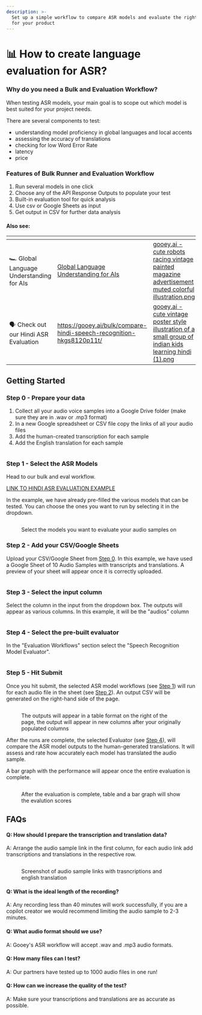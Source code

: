 ```yaml
---
description: >-
  Set up a simple workflow to compare ASR models and evaluate the right choice
  for your product
---
```


# 📊 How to create language evaluation for ASR?

### Why do you need a Bulk and Evaluation Workflow?

When testing ASR models, your main goal is to scope out which model is best suited for your project needs.&#x20;

There are several components to test:&#x20;

* understanding model proficiency in global languages and local accents
* assessing the accuracy of translations
* checking for low Word Error Rate
* latency
* price

### Features of Bulk Runner and Evaluation Workflow

1. Run several models in one click
2. Choose any of the API Response Outputs to populate your test
3. Built-in evaluation tool for quick analysis
4. Use csv or Google Sheets as input
5. Get output in CSV for further data analysis

#### Also see:

<table data-view="cards" data-full-width="true"><thead><tr><th></th><th data-hidden data-card-target data-type="content-ref"></th><th data-hidden data-card-cover data-type="files"></th></tr></thead><tbody><tr><td>🏎️ Global Language Understanding for AIs</td><td><a href="https://app.gitbook.com/s/leYcqBx5FRZcVr3wI4f4/global-language-understanding-for-ais">Global Language Understanding for AIs</a></td><td><a href="../.gitbook/assets/gooey.ai - cute robots racing vintage painted magazine advertisement muted colorful illustration.png">gooey.ai - cute robots racing vintage painted magazine advertisement muted colorful illustration.png</a></td></tr><tr><td>🗣️ Check out our Hindi ASR Evaluation</td><td><a href="https://gooey.ai/bulk/compare-hindi-speech-recognition-hkgs8120p11t/">https://gooey.ai/bulk/compare-hindi-speech-recognition-hkgs8120p11t/</a></td><td><a href="../.gitbook/assets/gooey.ai - cute vintage poster style illustration of a small group of indian kids learning hindi (1).png">gooey.ai - cute vintage poster style illustration of a small group of indian kids learning hindi (1).png</a></td></tr></tbody></table>

## Getting Started

### Step 0 - Prepare your data

1. Collect all your audio voice samples into a Google Drive folder (make sure they are in .wav or .mp3 format)
2. In a new Google spreadsheet or CSV file copy the links of all your audio files&#x20;
3. Add the human-created transcription for each sample
4. Add the English translation for each sample

<figure><img src="../.gitbook/assets/Screenshot 2024-05-07 at 12.27.38 AM.png" alt=""><figcaption></figcaption></figure>

### Step 1 - Select the ASR Models

Head to our bulk and eval workflow.&#x20;

[LINK TO HINDI ASR EVALUATION EXAMPLE](https://gooey.ai/bulk/compare-hindi-speech-recognition-hkgs8120p11t/)

In the example, we have already pre-filled the various models that can be tested. You can choose the ones you want to run by selecting it in the dropdown.

<figure><img src="../.gitbook/assets/Screenshot 2024-05-07 at 12.31.01 AM.png" alt=""><figcaption><p>Select the models you want to evaluate your audio samples on</p></figcaption></figure>

### Step 2 - Add your CSV/Google Sheets

Upload your CSV/Google Sheet from [Step 0](how-to-create-language-evaluation-for-asr.md#step-0-prepare-your-data). In this example, we have used a Google Sheet of 10 Audio Samples with transcripts and translations. A preview of your sheet will appear once it is correctly uploaded.&#x20;

<figure><img src="../.gitbook/assets/Screenshot 2024-05-07 at 12.34.15 AM.png" alt=""><figcaption></figcaption></figure>

### Step 3 - Select the input column

Select the column in the input from the dropdown box. The outputs will appear as various columns. In this example, it will be the "audios" column

<figure><img src="../.gitbook/assets/Screenshot 2024-05-07 at 12.36.40 AM.png" alt=""><figcaption></figcaption></figure>

### Step 4 - Select the pre-built evaluator

In the "Evaluation Workflows" section select the "Speech Recognition Model Evaluator".

<figure><img src="../.gitbook/assets/Screenshot 2024-05-07 at 12.38.13 AM.png" alt=""><figcaption></figcaption></figure>

### Step 5 - Hit Submit

Once you hit submit, the selected ASR model workflows (see [Step 1](how-to-create-language-evaluation-for-asr.md#step-1-select-the-asr-models)) will run for each audio file in the sheet (see [Step 2](how-to-create-language-evaluation-for-asr.md#step-2-add-your-csv-google-sheets)). An output CSV will be generated on the right-hand side of the page.&#x20;

<figure><img src="../.gitbook/assets/Screenshot 2024-05-07 at 12.47.58 AM.png" alt=""><figcaption><p>The outputs will appear in a table format on the right of the page, the output will appear in new columns after your originally populated columns</p></figcaption></figure>

After the runs are complete, the selected Evaluator (see [Step 4](how-to-create-language-evaluation-for-asr.md#step-4-select-the-pre-built-evaluator)), will compare the ASR model outputs to the human-generated translations. It will assess and rate how accurately each model has translated the audio sample.&#x20;

A bar graph with the performance will appear once the entire evaluation is complete.

<figure><img src="../.gitbook/assets/Screenshot 2024-05-07 at 12.50.05 AM.png" alt=""><figcaption><p>After the evaluation is complete, table and a bar graph will show the evalution scores</p></figcaption></figure>



## FAQs

#### Q: How should I prepare the transcription and translation data?

A: Arrange the audio sample link in the first column, for each audio link add transcriptions and translations in the respective row.&#x20;

<figure><img src="../.gitbook/assets/Screenshot 2024-05-08 at 11.08.26 PM.png" alt=""><figcaption><p>Screenshot of audio sample links with trasncriptions and english translation</p></figcaption></figure>

#### Q: What is the ideal length of the recording?

A: Any recording less than 40 minutes will work successfully, if you are a copilot creator we would recommend limiting the audio sample to 2-3 minutes.&#x20;

#### Q: What audio format should we use?

A: Gooey's ASR workflow will accept .wav and .mp3 audio formats.

#### Q: How many files can I test?&#x20;

A: Our partners have tested up to 1000 audio files in one run!&#x20;

#### Q: How can we increase the quality of the test?

A: Make sure your transcriptions and translations are as accurate as possible.&#x20;
